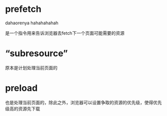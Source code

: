 # prefetch

dahaorenya hahahahahah

<link rel=“prefetch”>  是一个指令用来告诉浏览器去fetch下一个页面可能需要的资源

# “subresource”

<link rel=“subresource”>  原本是计划处理当前页面的

# preload

<link rel=preload> 也是处理当前页面的，除此之外，浏览器可以设置争取的资源的优先级，使得优先级高的资源先下载
